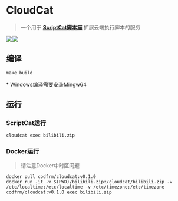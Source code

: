 

# CloudCat

> 一个用于 **[ScriptCat脚本猫](https://docs.scriptcat.org/)** 扩展云端执行脚本的服务

![](https://img.shields.io/github/stars/scriptscat/cloudcat.svg)![](https://img.shields.io/github/v/tag/scriptscat/cloudcat.svg?label=version&sort=semver)



## 编译



```shell
make build
```
\* Windows编译需要安装Mingw64



## 运行

### ScriptCat运行



```
cloudcat exec bilibili.zip
```



### Docker运行

> 请注意Docker中时区问题



```shell
docker pull codfrm/cloudcat:v0.1.0
docker run -it -v $(PWD)/bilibili.zip:/cloudcat/bilibili.zip -v /etc/localtime:/etc/localtime -v /etc/timezone:/etc/timezone codfrm/cloudcat:v0.1.0 exec bilibili.zip
```



